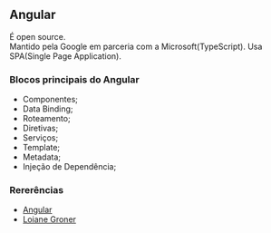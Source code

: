 ## Angular

É open source.  
Mantido pela Google em parceria com a Microsoft(TypeScript).
Usa SPA(Single Page Application).

### Blocos principais do Angular

* Componentes;
* Data Binding;
* Roteamento;
* Diretivas;
* Serviços;
* Template;
* Metadata;
* Injeção de Dependência;
  

### Rererências
  
* [Angular](angular.io)  
* [Loiane Groner](https://www.youtube.com/playlist?list=PLGxZ4Rq3BOBoSRcKWEdQACbUCNWLczg2G)  
